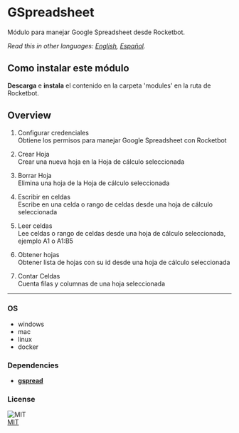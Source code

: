 # GSpreadsheet
  
Módulo para manejar Google Spreadsheet desde Rocketbot.  

*Read this in other languages: [English](README.md), [Español](README.es.md).*

## Como instalar este módulo
  
__Descarga__ e __instala__ el contenido en la carpeta 'modules' en la ruta de Rocketbot.  



## Overview


1. Configurar credenciales  
Obtiene los permisos para manejar Google Spreadsheet con Rocketbot

2. Crear Hoja  
Crear una nueva hoja en la Hoja de cálculo seleccionada

3. Borrar Hoja  
Elimina una hoja de la Hoja de cálculo seleccionada

4. Escribir en celdas  
Escribe en una celda o rango de celdas desde una hoja de cálculo seleccionada

5. Leer celdas  
Lee celdas o rango de celdas desde una hoja de cálculo seleccionada, ejemplo A1 o A1:B5

6. Obtener hojas  
Obtener lista de hojas con su id desde una hoja de cálculo seleccionada

7. Contar Celdas  
Cuenta filas y columnas de una hoja seleccionada  




----
### OS

- windows
- mac
- linux
- docker

### Dependencies
- [**gspread**](https://pypi.org/project/gspread/)
### License
  
![MIT](https://camo.githubusercontent.com/107590fac8cbd65071396bb4d04040f76cde5bde/687474703a2f2f696d672e736869656c64732e696f2f3a6c6963656e73652d6d69742d626c75652e7376673f7374796c653d666c61742d737175617265)  
[MIT](http://opensource.org/licenses/mit-license.ph)